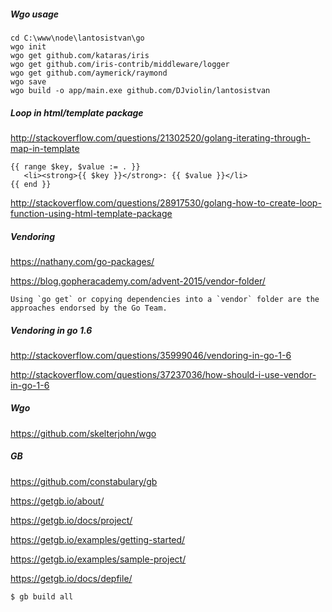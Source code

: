 ##### Wgo usage

```shell
cd C:\www\node\lantosistvan\go
wgo init
wgo get github.com/kataras/iris
wgo get github.com/iris-contrib/middleware/logger
wgo get github.com/aymerick/raymond
wgo save
wgo build -o app/main.exe github.com/DJviolin/lantosistvan
```

##### Loop in html/template package

http://stackoverflow.com/questions/21302520/golang-iterating-through-map-in-template

```
{{ range $key, $value := . }}
   <li><strong>{{ $key }}</strong>: {{ $value }}</li>
{{ end }}
```

http://stackoverflow.com/questions/28917530/golang-how-to-create-loop-function-using-html-template-package

##### Vendoring

https://nathany.com/go-packages/

https://blog.gopheracademy.com/advent-2015/vendor-folder/

```
Using `go get` or copying dependencies into a `vendor` folder are the approaches endorsed by the Go Team.
```

##### Vendoring in go 1.6

http://stackoverflow.com/questions/35999046/vendoring-in-go-1-6

http://stackoverflow.com/questions/37237036/how-should-i-use-vendor-in-go-1-6

##### Wgo

https://github.com/skelterjohn/wgo

##### GB

https://github.com/constabulary/gb

https://getgb.io/about/

https://getgb.io/docs/project/

https://getgb.io/examples/getting-started/

https://getgb.io/examples/sample-project/

https://getgb.io/docs/depfile/

```shell
$ gb build all
```
